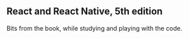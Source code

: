 ## React and React Native, 5th edition

Bits from the book, while studying and playing with the code.

